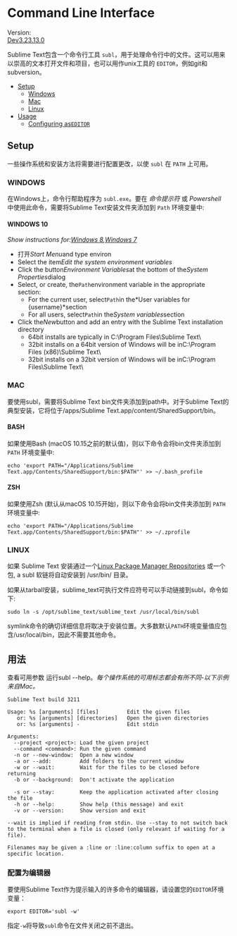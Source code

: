 # Command Line Interface

Version:  
[Dev](command_line#ver-dev)[3.2](command_line#ver-3.2)[3.1](command_line#ver-3.1)[3.0](command_line#ver-3.0)

Sublime Text包含一个命令行工具 `subl`，用于处理命令行中的文件。这可以用来以崇高的文本打开文件和项目，也可以用作unix工具的 `EDITOR`，例如git和subversion。

*   [Setup](command_line#setup)
    *   [Windows](command_line#windows)
    *   [Mac](command_line#mac)
    *   [Linux](command_line#linux)
*   [Usage](command_line#usage)
    *   [Configuring as`EDITOR`](command_line#editor)

## Setup

一些操作系统和安装方法将需要进行配置更改，以使 `subl` 在 `PATH` 上可用。

### WINDOWS

在Windows上，命令行帮助程序为 `subl.exe`。要在 *命令提示符* 或 *Powershell* 中使用此命令，需要将Sublime Text安装文件夹添加到 `Path` 环境变量中:

#### WINDOWS 10

*Show instructions for:[Windows 8](command_line#windows-8),[Windows 7](command_line#windows-7)*

*   打开*Start Menu*and type environ
*   Select the item*Edit the system environment variables*
*   Click the button*Environment Variables*at the bottom of the*System Properties*dialog
*   Select, or create, the`Path`environment variable in the appropriate section:
    *   For the current user, select`Path`in the*User variables for {username}*section
    *   For all users, select`Path`in the*System variables*section
*   Click the*New*button and add an entry with the Sublime Text installation directory
    *   64bit installs are typically in C:\\Program Files\\Sublime Text\\
    *   32bit installs on a 64bit version of Windows will be inC:\\Program Files (x86)\\Sublime Text\\
    *   32bit installs on a 32bit version of Windows will be inC:\\Program Files\\Sublime Text\\

### MAC

要使用subl，需要将Sublime Text bin文件夹添加到path中。对于Sublime Text的典型安装，它将位于/apps/Sublime Text.app/content/SharedSupport/bin。


#### BASH

如果使用Bash (macOS 10.15之前的默认值)，则以下命令会将bin文件夹添加到 `PATH` 环境变量中:


~~~
echo 'export PATH="/Applications/Sublime Text.app/Contents/SharedSupport/bin:$PATH"' >> ~/.bash_profile

~~~

#### ZSH

如果使用Zsh (默认从macOS 10.15开始)，则以下命令会将bin文件夹添加到 `PATH` 环境变量中:
~~~
echo 'export PATH="/Applications/Sublime Text.app/Contents/SharedSupport/bin:$PATH"' >> ~/.zprofile

~~~

### LINUX

如果 Sublime Text 安装通过一个[Linux Package Manager Repositories](linux_repositories) 或一个包, a subl 软链将自动安装到 /usr/bin/ 目录。

如果从tarball安装，sublime\_text可执行文件应符号可以手动链接到subl，命令如下:

~~~
sudo ln -s /opt/sublime_text/sublime_text /usr/local/bin/subl

~~~

symlink命令的确切详细信息将取决于安装位置。大多数默认`PATH`环境变量值应包含/usr/local/bin，因此不需要其他命令。

## 用法
查看可用参数 运行subl --help。*每个操作系统的可用标志都会有所不同-以下示例来自Mac。*

~~~
Sublime Text build 3211

Usage: %s [arguments] [files]         Edit the given files
   or: %s [arguments] [directories]   Open the given directories
   or: %s [arguments] -               Edit stdin

Arguments:
  --project <project>: Load the given project
  --command <command>: Run the given command
  -n or --new-window:  Open a new window
  -a or --add:         Add folders to the current window
  -w or --wait:        Wait for the files to be closed before returning
  -b or --background:  Don't activate the application

  -s or --stay:        Keep the application activated after closing the file
  -h or --help:        Show help (this message) and exit
  -v or --version:     Show version and exit

--wait is implied if reading from stdin. Use --stay to not switch back
to the terminal when a file is closed (only relevant if waiting for a file).

Filenames may be given a :line or :line:column suffix to open at a specific location.

~~~

### 配置为编辑器

要使用Sublime Text作为提示输入的许多命令的编辑器，请设置您的`EDITOR`环境变量：

~~~
export EDITOR='subl -w'

~~~

指定`-w`将导致`subl`命令在文件关闭之前不退出。